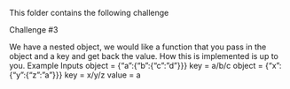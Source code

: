 This folder contains the following challenge

Challenge #3

We have a nested object, we would like a function that you pass in the object and a key and get back the value. How this is implemented is up to you. Example Inputs object = {“a”:{“b”:{“c”:”d”}}} key = a/b/c object = {“x”:{“y”:{“z”:”a”}}} key = x/y/z value = a
